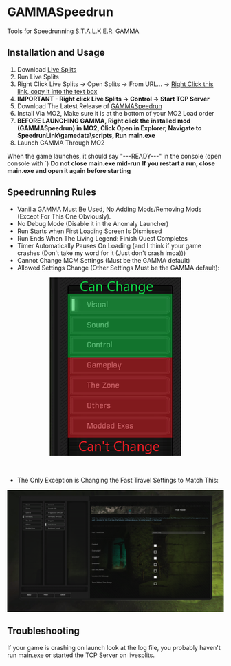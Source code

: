 # GAMMASpeedrun
Tools for Speedrunning S.T.A.L.K.E.R. GAMMA

## Installation and Usage
1. Download [Live Splits](http://livesplit.org/downloads/)
2. Run Live Splits
3. Right Click Live Splits -> Open Splits -> From URL... -> [Right Click this link, copy it into the text box](https://raw.githubusercontent.com/NullMoxy/GAMMASpeedrun/main/GAMMASpeedrun.lss)
4. **IMPORTANT - Right click Live Splits -> Control -> Start TCP Server**
5. Download The Latest Release of [GAMMASpeedrun](https://github.com/NullMoxy/GAMMASpeedrun/releases/download/Release/GAMMASpeedrun.zip)
6. Install Via MO2, Make sure it is at the bottom of your MO2 Load order
7. **BEFORE LAUNCHING GAMMA, Right click the installed mod (GAMMASpeedrun) in MO2, Click Open in Explorer, Navigate to SpeedrunLink\gamedata\scripts, Run main.exe**
8. Launch GAMMA Through MO2

When the game launches, it should say "---READY---" in the console (open console with `)
**Do not close main.exe mid-run**
**If you restart a run, close main.exe and open it again before starting**

## Speedrunning Rules
- Vanilla GAMMA Must Be Used, No Adding Mods/Removing Mods (Except For This One Obviously).
- No Debug Mode (Disable it in the Anomaly Launcher)
- Run Starts when First Loading Screen Is Dismissed
- Run Ends When The Living Legend: Finish Quest Completes
- Timer Automatically Pauses On Loading (and I think if your game crashes (Don't take my word for it (Just don't crash lmoa)))
- Cannot Change MCM Settings (Must be the GAMMA default)
- Allowed Settings Change (Other Settings Must be the GAMMA default):

<p align="center">
  <img src="https://raw.githubusercontent.com/NullMoxy/GAMMASpeedrun/main/imgs/AllowedSettings.png">
</p>

<br>

- The Only Exception is Changing the Fast Travel Settings to Match This:
<p align="center">
  <img src="https://raw.githubusercontent.com/NullMoxy/GAMMASpeedrun/main/imgs/FastTravelSettings.png">
</p>

## Troubleshooting
If your game is crashing on launch look at the log file, you probably haven't run main.exe or started the TCP Server on livesplits.
